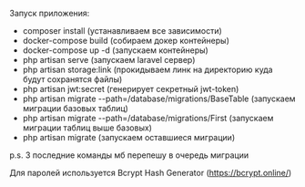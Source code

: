 Запуск приложения:
- composer install (устанавливаем все зависимости)
- docker-compose build (собираем докер контейнеры)
- docker-compose up -d (запускаем контейнеры)
- php artisan serve (запускаем laravel сервер)
- php artisan storage:link (прокидываем линк на директорию куда будут сохранятся файлы)
- php artisan jwt:secret (генерирует секретный jwt-token)
- php artisan migrate --path=/database/migrations/BaseTable (запускаем миграции базовых таблиц)
- php artisan migrate --path=/database/migrations/First (запускаем миграции таблиц выше базовых)
- php artisan migrate (запускаем оставшиеся миграции)

p.s. 3 последние команды мб перепешу в очередь миграции

Для паролей используется Bcrypt Hash Generator (https://bcrypt.online/)
